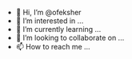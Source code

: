- 👋 Hi, I’m @ofeksher
- 👀 I’m interested in ...
- 🌱 I’m currently learning ...
- 💞️ I’m looking to collaborate on ...
- 📫 How to reach me ...

<!---
ofeksher/ofeksher is a ✨ special ✨ repository because its `README.md` (this file) appears on your GitHub profile.
You can click the Preview link to take a look at your changes.
--->
